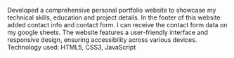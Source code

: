 Developed a comprehensive personal portfolio website to showcase my technical skills, education and project details. In the footer of this website added contact info and contact form. I can receive the contact form data on my google sheets. The website features a user-friendly interface and responsive design, ensuring accessibility across various devices.
Technology used:    HTML5, CSS3, JavaScript  
